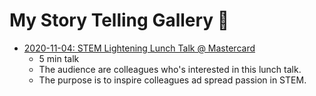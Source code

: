 # My Story Telling Gallery 🌺

* [2020-11-04: STEM Lightening Lunch Talk @ Mastercard][1]
  * 5 min talk
  * The audience are colleagues who's interested in this lunch talk. 
  * The purpose is to inspire colleagues ad spread passion in STEM.
  
[1]:https://github.com/hanhanwu/Hanhan_Applied_DataScience/blob/master/story_telling/demo_20201104.pdf
